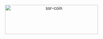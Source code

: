 <p align="center">
  <a href="/../../#readme">
    <img align="center" src="https://github.com/brillout/ssr-coin/raw/master/docs/ssr-coin.min.svg?sanitize=true" width=300 height=96 style="max-width:100%;" alt="ssr-coin"/>
  </a>
</p>


